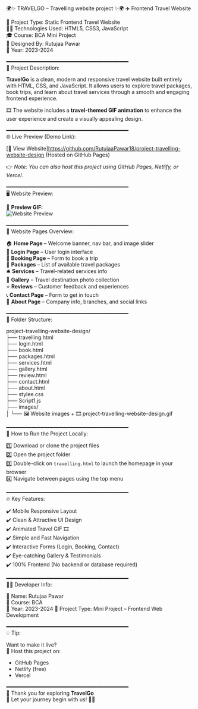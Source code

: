 🌍✨ TRAVELGO – Travelling website project ✨🌍
          ✈️ Frontend Travel Website

📁 Project Type: Static Frontend Travel Website  
👩‍💻 Technologies Used: HTML5, CSS3, JavaScript  
🎓 Course: BCA Mini Project  
🎨 Designed By: Rutujaa Pawar  
📅 Year: 2023-2024

━━━━━━━━━━━━━━━━━━━━━━━━━━━━━━━━━━━━━━━  
📝 Project Description:

**TravelGo** is a clean, modern and responsive travel website built entirely with HTML, CSS, and JavaScript. It allows users to explore travel packages, book trips, and learn about travel services through a smooth and engaging frontend experience.

🎞️ The website includes a **travel-themed GIF animation** to enhance the user experience and create a visually appealing design.

━━━━━━━━━━━━━━━━━━━━━━━━━━━━━━━━━━━━━━━  
🌐 Live Preview (Demo Link):

 [🔗 View Website]https://github.com/RutujaaPawar18/project-travelling-website-design (Hosted on GitHub Pages)

👉 _Note: You can also host this project using GitHub Pages, Netlify, or Vercel._

━━━━━━━━━━━━━━━━━━━━━━━━━━━━━━━━━━━━━━━  
🖥️ Website Preview:

🎥 **Preview GIF:**  
![Website Preview](images/website.gif)

━━━━━━━━━━━━━━━━━━━━━━━━━━━━━━━━━━━━━━━  
📂 Website Pages Overview:

🏠 **Home Page** – Welcome banner, nav bar, and image slider  
🔐 **Login Page** – User login interface  
🧳 **Booking Page** – Form to book a trip  
🎒 **Packages** – List of available travel packages  
🛎️ **Services** – Travel-related services info  
📸 **Gallery** – Travel destination photo collection  
⭐ **Reviews** – Customer feedback and experiences  
📞 **Contact Page** – Form to get in touch  
👥 **About Page** – Company info, branches, and social links

━━━━━━━━━━━━━━━━━━━━━━━━━━━━━━━━━━━━━━━  
📁 Folder Structure:

project-travelling-website-design/  
├── travelling.html  
├── login.html  
├── book.html  
├── packages.html  
├── services.html  
├── gallery.html  
├── review.html  
├── contact.html  
├── about.html  
├── stylee.css  
├── Script1.js  
├── images/  
│   └── 🖼️ Website images + 🎞️ project-travelling-website-design.gif  

━━━━━━━━━━━━━━━━━━━━━━━━━━━━━━━━━━━━━━━  
🚀 How to Run the Project Locally:

1️⃣ Download or clone the project files  
2️⃣ Open the project folder  
3️⃣ Double-click on `travelling.html` to launch the homepage in your browser  
4️⃣ Navigate between pages using the top menu  

━━━━━━━━━━━━━━━━━━━━━━━━━━━━━━━━━━━━━━━  
🔥 Key Features:

✔️ Mobile Responsive Layout  
✔️ Clean & Attractive UI Design  
✔️ Animated Travel GIF 🎞️  
✔️ Simple and Fast Navigation  
✔️ Interactive Forms (Login, Booking, Contact)  
✔️ Eye-catching Gallery & Testimonials  
✔️ 100% Frontend (No backend or database required)

━━━━━━━━━━━━━━━━━━━━━━━━━━━━━━━━━━━━━━━  
👩‍💻 Developer Info:

👤 Name: Rutujaa Pawar  
🏫 Course: BCA  
📅 Year: 2023-2024
📍 Project Type: Mini Project – Frontend Web Development

━━━━━━━━━━━━━━━━━━━━━━━━━━━━━━━━━━━━━━━  
💡 Tip:

Want to make it live?  
🎯 Host this project on:  
- GitHub Pages  
- Netlify (free)  
- Vercel

━━━━━━━━━━━━━━━━━━━━━━━━━━━━━━━━━━━━━━━  
🚀 Thank you for exploring **TravelGo**  
🧭 Let your journey begin with us! 🌴🛫
